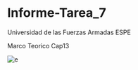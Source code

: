 
# Informe-Tarea_7
Universidad de las Fuerzas Armadas ESPE

Marco Teorico Cap13

![e](https://user-images.githubusercontent.com/85522189/130662988-a82a329e-9962-447a-8809-2af4ca62c2ce.PNG)
























